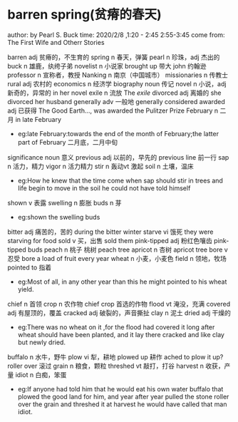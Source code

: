 # barren spring(贫瘠的春天)
author: by Pearl S. Buck
time: 2020/2/8 ,1:20 - 2:45 2:55-3:45
come from: The First Wife and Otherr Stories

barren adj 贫瘠的，不生育的
spring n 春天，弹簧
pearl n 珍珠，adj 杰出的
buck n 雄鹿，纨绔子弟
novelist n 小说家
brought up 带大
john 约翰逊
professor n 宣称者，教授
Nanking n 南京（中国城市）
missionaries n 传教士
rural adj 农村的
economics n 经济学
biography noun 传记
novel n 小说，adj 新奇的，异常的  in her novel
exile n 流放 The *exile*
divorced adj 离婚的 she divorced her husband
generally adv 一般地 generally considered
awarded adj 已获得 The Good Earth..., was awarded the Pulitzer Prize 
February n 二月 in late February
- eg:late February:towards the end of the month of February;the latter part of February 二月底，二月中旬

significance noun 意义
previous adj 以前的，早先的 previous line 前一行
sap n 活力，精力 
vigor n 活力精力
stir n 轰动vt 激起
soil n 土壤，温床
- eg:How he knew that the time come when sap  should stir in trees and life begin to move in the soil he could not have told himself   

shown v 表露
swelling n 膨胀
buds n 芽 
- eg:shown the swelling buds

bitter adj 痛苦的，苦的 during the bitter winter
starve vi 饿死 they were starving for food 
sold v 买，出售 sold them
pink-tipped adj 粉红色嚷齿  pink-tipped buds
peach n 桃子 桃树 peach tree
apricot n 杏树 apricot tree 
bore v 忍受 bore a load of fruit every year
wheat n 小麦，小麦色
field n 领地，牧场
pointed to 指着
- eg:Most of all, in any other year than this he might pointed to his wheat yield.

chief n 首领
crop n 农作物 chief crop 首选的作物
flood vt 淹没，充满
covered adj 有屋顶的，覆盖 
cracked adj 破裂的，声音撕扯
clay n 泥土
dried adj 干燥的 
- eg:There was no wheat on it ,for the flood had covered it long after wheat should have been planted, and it lay there cracked and like clay but newly dried. 

buffalo n 水牛，野牛
plow vi 犁，耕地
plowed up 耕作
ached to plow it up?
roller over 滚过
grain n 粮食，颗粒
threshed vt 敲打，打谷
harvest n 收获，产量
idiot n 白痴，笨蛋
- eg:If anyone had told him that he would eat his own water buffalo that plowed the good land for him, and year after year pulled the stone roller over the grain and threshed it at harvest he would have called that man idiot.

